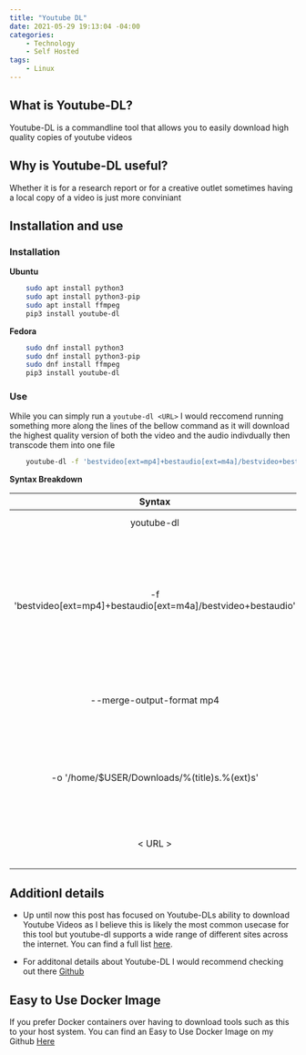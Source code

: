 ```yaml
---
title: "Youtube DL"
date: 2021-05-29 19:13:04 -04:00
categories:
    - Technology
    - Self Hosted
tags:
    - Linux
---
```


## What is Youtube-DL?
Youtube-DL is a commandline tool that allows you to easily download high quality copies of youtube videos

## Why is Youtube-DL useful?
Whether it is for a research report or for a creative outlet sometimes having a local copy of a video is just more conviniant

## Installation and use
### Installation
__Ubuntu__
```bash
    sudo apt install python3
    sudo apt install python3-pip
    sudo apt install ffmpeg
    pip3 install youtube-dl

```

__Fedora__
```bash
    sudo dnf install python3
    sudo dnf install python3-pip
    sudo dnf install ffmpeg
    pip3 install youtube-dl
```

### Use
While you can simply run a `youtube-dl <URL>` I would reccomend running something more along the lines of the bellow command as it will download the highest quality version of both the video and the audio indivdually then transcode them into one file
```bash
    youtube-dl -f 'bestvideo[ext=mp4]+bestaudio[ext=m4a]/bestvideo+bestaudio' --merge-output-format mp4 -o '/home/$USER/Downloads/%(title)s.%(ext)s' <URL>
```

__Syntax Breakdown__

|                             Syntax                             |                                           Explanation                                          |
|:--------------------------------------------------------------:|:----------------------------------------------------------------------------------------------:|
| youtube-dl                                                     | Root Command                                                                                   |
| -f 'bestvideo[ext=mp4]+bestaudio[ext=m4a]/bestvideo+bestaudio' | Tells YouTube-DL to download the best mp4 and m4a versions of the video and audio respectively |
| --merge-output-format mp4                                      | Tells YouTube-DL to Merge the Video and Audio Files                                            |
| -o '/home/$USER/Downloads/%(title)s.%(ext)s'                   | Tells YouTube-DL where to output the Merged Video File to                                      |
| < URL >                                                        | URL of YouTube video to Download                                                               |

## Additionl details
* Up until now this post has focused on Youtube-DLs ability to download Youtube Videos as I believe this is likely the most common usecase for this tool but youtube-dl supports a wide range of different sites across the internet. You can find a full list [here](http://ytdl-org.github.io/youtube-dl/supportedsites.html).

* For additonal details about Youtube-DL I would recommend checking out there [Github](https://github.com/ytdl-org/youtube-dl/blob/master/README.md#readme)

## Easy to Use Docker Image
If you prefer Docker containers over having to download tools such as this to your host system. You can find an Easy to Use Docker Image on my Github [Here](https://github.com/ryanvanmass/youtube-dl)
